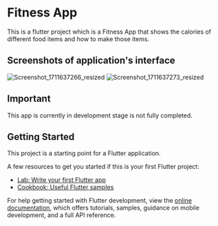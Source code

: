 # Fitness App

This is a flutter project which is a Fitness App that shows the calories of different food items and how to make those items.

## Screenshots of application's interface

![Screenshot_1711637266_resized](https://github.com/lakshay-bhatnagar/flutter-fitness-app/assets/138358327/a18a97e1-ab69-4d6b-86a5-9f23459dbea4)
![Screenshot_1711637273_resized](https://github.com/lakshay-bhatnagar/flutter-fitness-app/assets/138358327/89ada271-91b7-4f27-a3e2-c8a4a932e1e1)


## Important
This app is currently in development stage is not fully completed.


## Getting Started

This project is a starting point for a Flutter application.

A few resources to get you started if this is your first Flutter project:

- [Lab: Write your first Flutter app](https://docs.flutter.dev/get-started/codelab)
- [Cookbook: Useful Flutter samples](https://docs.flutter.dev/cookbook)

For help getting started with Flutter development, view the
[online documentation](https://docs.flutter.dev/), which offers tutorials,
samples, guidance on mobile development, and a full API reference.
